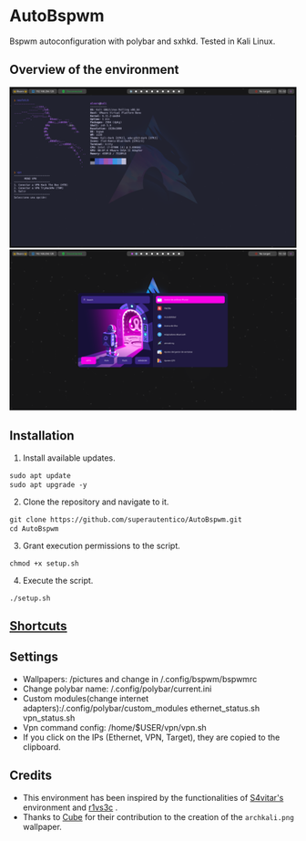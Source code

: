 # AutoBspwm
Bspwm autoconfiguration with polybar and sxhkd.
Tested in Kali Linux.

## Overview of the environment
![overview1](/images/img1.png "img1")
![overview1](/images/img2.png "img2")
## Installation
1. Install available updates.

```shell
sudo apt update
sudo apt upgrade -y
```

2. Clone the repository and navigate to it.

```shell
git clone https://github.com/superautentico/AutoBspwm.git
cd AutoBspwm
```

3. Grant execution permissions to the script.

```shell
chmod +x setup.sh
```

4. Execute the script.

```shell
./setup.sh
```
## [Shortcuts](/images/shortcuts.md)
## Settings
- Wallpapers: /pictures and change in /.config/bspwm/bspwmrc
- Change polybar name: /.config/polybar/current.ini
- Custom modules(change internet adapters):/.config/polybar/custom_modules ethernet_status.sh vpn_status.sh
- Vpn command config: /home/$USER/vpn/vpn.sh
- If you click on the IPs (Ethernet, VPN, Target), they are copied to the clipboard.

## Credits
- This environment has been inspired by the functionalities of [S4vitar's](https://github.com/s4vitar) environment and [r1vs3c](https://github.com/r1vs3c) .
- Thanks to [Cube](https://github.com/ZLCube) for their contribution to the creation of the `archkali.png` wallpaper.

